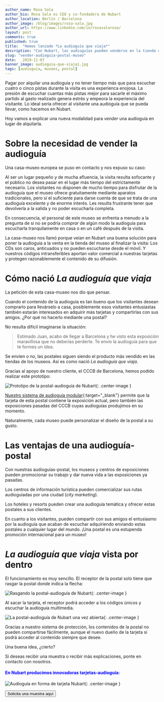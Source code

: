 ```yaml
---
author_name: Rosa Sala
author_bio: Rosa Sala es CEO y co-fundadora de Nubart
author_location: Berlín / Barcelona
author_image: /blog/images/rosa-sala.jpg
author_url: https://www.linkedin.com/in/rosasalarose/
layout: post
comments: true
published: true
title:  "Hemos lanzado *La audioguía que viaja*"
description: "Con Nubart, las audioguías pueden venderse en la tienda del museo integradas en una postal."
slug: "vender-audioguia-postal-museo"
date:   2019-11-07
banner_image: audioguia-que-viaja1.jpg
tags: [audioguía, museos, postal]
---
```


Pagar por alquilar una audioguía y no tener tiempo más que para escuchar cuatro o cinco pistas durante la visita es una experienca enojosa. La presión de escuchar cuantas más pistas mejor para sacarle el máximo partido al gasto realizado genera estrés y empeora la experiencia del visitante. Lo ideal sería ofrecer al visitante una audioguía que se pueda llevar, como hacemos en Nubart. 

Hoy vamos a explicar una nueva modalidad para *vender* una audioguía en lugar de alquilarla. 

<!--more-->
# Sobre la necesidad de vender la audioguía

Una casa-museo europea se puso en contacto y nos expuso su caso: 

Al ser un lugar pequeño y de mucha afluencia, la visita resulta  sofocante y el público no desea pasar en el lugar más tiempo del estrictamente necesario. Los visitantes no disponen de mucho tiempo para disfrutar de la audioguía que el museo ofrece gratuitamente mediante aparatos tradicionales, pero sí el suficiente para darse cuenta de que se trata de una audioguía excelente y de enorme interés. Les resulta frustrante tener que devolverla a la salida y no poder escucharla completa. 

En consecuencia, el personal de este museo se enfrenta a menudo a la pregunta de si no se podría *comprar* de algún modo la audioguía para escucharla tranquilamente en casa o en un café después de la visita. 

La casa-museo nos llamó porque veían en Nubart una buena solución para poner la audioguía a la venta en la tienda del museo al finalizar la visita: Los CDs son caros, anticuados y no pueden escucharse desde el móvil. Y nuestros códigos intransferibles aportan valor comercial a nuestras tarjetas y protegen razonablemente el contenido de su difusión. 

# Cómo nació *La audioguía que viaja*

La petición de esta casa-museo nos dio que pensar. 

Cuando el contenido de la audioguía es tan bueno que los visitantes desean comprarlo para llevárselo a casa, posiblemente esos visitantes entusiastas también estarán interesados en adquirir más tarjetas y compartirlas con sus amigos. ¿Por qué no hacerlo mediante una postal?

No resulta difícil imaginarse la situación:

> Estimado Juan, acabo de llegar a Barcelona y he visto esta exposición maravillosa que no deberías perderte. Te envío la audioguía para que te formes un idea. 

Se envíen o no, las postales siguen siendo el producto más vendido en las tiendas de los museos. Así es como nació *La audioguía que viaja*. 

Gracias al apoyo de nuestro cliente, el CCCB de Barcelona, hemos podido realizar este prototipo:

![Prototipo de la postal-audioguía de Nubart]({{site.baseurl}}/images/posts/postal-audioguia-nubart.jpg){: .center-image }
 
 [Nuestro sistema de audioguía modular](https://www.nubart.eu/es/audioguia-multimedia.html){:target="_blank"} permite que la tarjeta de esta postal contiene la exposición actual, pero también las exposiciones pasadas del CCCB cuyas audioguías produjimos en su momento. 
 
 Naturalmente, cada museo puede personalizar el diseño de la postal a su gusto. 

# Las ventajas de una audioguía-postal

Con nuestras audioguías-postal, los museos y centros de exposiciones pueden promocionar su trabajo y dar nueva vida a las exposiciones ya pasadas. 

Los centros de información turística pueden comercializar sus rutas audioguiadas por una ciudad (*city marketing*). 

Los hoteles y resorts pueden crear una audioguía temática y ofrecer estas postales a sus clientes. 

En cuanto a los visitantes, pueden compartir con sus amigos el entusiasmo por la audioguía que acaban de escuchar adquiriendo enviando estas postales a cualquier lugar del mundo. ¡Una postal es una estupenda promoción internacional para un museo! 

# *La audioguía que viaja* vista por dentro

El funcionamiento es muy sencillo. El receptor de la postal solo tiene que rasgar la postal donde indica la flecha:

![Rasgando la postal-audioguía de Nubart]({{site.baseurl}}/images/posts/postal-audioguia-nubart-interior1.jpg){: .center-image }

Al sacar la tarjeta, el receptor podrá acceder a los códigos únicos y escuchar la audioguía multimedia.  

![La postal-audioguía de Nubart una vez abierta]({{site.baseurl}}/images/posts/postal-audioguia-nubart-interior2.jpg){: .center-image }

Gracias a nuestro sistema de protección, los contenidos de la postal no pueden compartirse fácilmente, aunque el nuevo dueño de la tarjeta sí podrá acceder al contenido siempre que desee. 

Una buena idea, ¿cierto?


Si deseas recibir una muestra o recibir más explicaciones, ponte en contacto con nosotros. 

 

#### <font color="blue">En Nubart producimos innovadoras tarjetas-audioguía:</font>

![Audioguía en forma de tarjeta Nubart]({{site.baseurl}}/images/posts/mosaico-proceso-min.jpg){: .center-image }

<form action="../../../../../es">
    <input type="submit" value="Solicita una muestra aquí" />
</form>